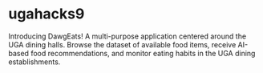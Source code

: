# ugahacks9
Introducing DawgEats! A multi-purpose application centered around the UGA dining halls. Browse the dataset of available food items, receive AI-based food recommendations, and monitor eating habits in the UGA dining establishments.
